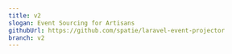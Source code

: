 ```yaml
---
title: v2
slogan: Event Sourcing for Artisans
githubUrl: https://github.com/spatie/laravel-event-projector
branch: v2
---
```

